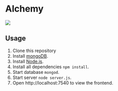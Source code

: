 # Alchemy
![](https://img.shields.io/david/AlchemyGame/alchemy.svg?style=flat)

## Usage
1. Clone this repository
1. Install [mongoDB](https://www.mongodb.com/download-center/community).
1. Install [Node.js](https://nodejs.org/).
1. Install all dependencies `npm install`.
1. Start database `mongod`.
1. Start server `node server.js`.
1. Open http://localhost:7540 to view the frontend.
